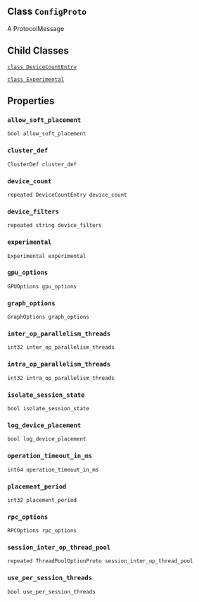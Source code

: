 

## Class  `ConfigProto` 
A ProtocolMessage

## Child Classes
[ `class DeviceCountEntry` ](https://tensorflow.google.cn/api_docs/python/tf/compat/v1/ConfigProto/DeviceCountEntry)

[ `class Experimental` ](https://tensorflow.google.cn/api_docs/python/tf/compat/v1/ConfigProto/Experimental)

## Properties


###  `allow_soft_placement` 
 `bool allow_soft_placement` 

###  `cluster_def` 
 `ClusterDef cluster_def` 

###  `device_count` 
 `repeated DeviceCountEntry device_count` 

###  `device_filters` 
 `repeated string device_filters` 

###  `experimental` 
 `Experimental experimental` 

###  `gpu_options` 
 `GPUOptions gpu_options` 

###  `graph_options` 
 `GraphOptions graph_options` 

###  `inter_op_parallelism_threads` 
 `int32 inter_op_parallelism_threads` 

###  `intra_op_parallelism_threads` 
 `int32 intra_op_parallelism_threads` 

###  `isolate_session_state` 
 `bool isolate_session_state` 

###  `log_device_placement` 
 `bool log_device_placement` 

###  `operation_timeout_in_ms` 
 `int64 operation_timeout_in_ms` 

###  `placement_period` 
 `int32 placement_period` 

###  `rpc_options` 
 `RPCOptions rpc_options` 

###  `session_inter_op_thread_pool` 
 `repeated ThreadPoolOptionProto session_inter_op_thread_pool` 

###  `use_per_session_threads` 
 `bool use_per_session_threads` 

